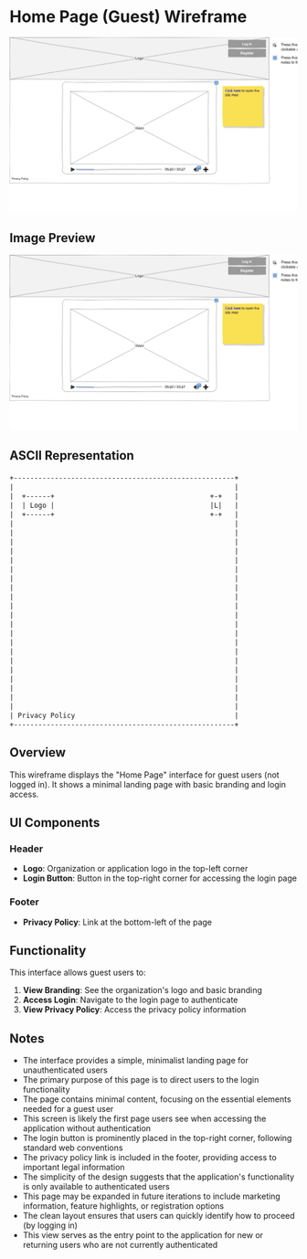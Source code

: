 # Home Page (Guest) Wireframe

![Home Page (Guest)](./home-page-guest.png)

## Image Preview

![Home Page (Guest)](./home-page-guest.png)

## ASCII Representation

```
+------------------------------------------------------+
|                                                      |
|  +------+                                      +-+   |
|  | Logo |                                      |L|   |
|  +------+                                      +-+   |
|                                                      |
|                                                      |
|                                                      |
|                                                      |
|                                                      |
|                                                      |
|                                                      |
|                                                      |
|                                                      |
|                                                      |
|                                                      |
|                                                      |
|                                                      |
|                                                      |
|                                                      |
|                                                      |
|                                                      |
|                                                      |
|                                                      |
|                                                      |
|                                                      |
| Privacy Policy                                       |
+------------------------------------------------------+
```

## Overview

This wireframe displays the "Home Page" interface for guest users (not logged in). It shows a minimal landing page with basic branding and login access.

## UI Components

### Header
- **Logo**: Organization or application logo in the top-left corner
- **Login Button**: Button in the top-right corner for accessing the login page

### Footer
- **Privacy Policy**: Link at the bottom-left of the page

## Functionality

This interface allows guest users to:

1. **View Branding**: See the organization's logo and basic branding
2. **Access Login**: Navigate to the login page to authenticate
3. **View Privacy Policy**: Access the privacy policy information

## Notes

- The interface provides a simple, minimalist landing page for unauthenticated users
- The primary purpose of this page is to direct users to the login functionality
- The page contains minimal content, focusing on the essential elements needed for a guest user
- This screen is likely the first page users see when accessing the application without authentication
- The login button is prominently placed in the top-right corner, following standard web conventions
- The privacy policy link is included in the footer, providing access to important legal information
- The simplicity of the design suggests that the application's functionality is only available to authenticated users
- This page may be expanded in future iterations to include marketing information, feature highlights, or registration options
- The clean layout ensures that users can quickly identify how to proceed (by logging in)
- This view serves as the entry point to the application for new or returning users who are not currently authenticated
